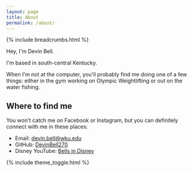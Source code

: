 ```yaml
---
layout: page
title: About
permalink: /about/
---
```


{% include breadcrumbs.html %}

Hey, I'm Devin Bell.

I'm based in south-central Kentucky.

When I'm not at the computer, you'll probably find me doing one of a few things: either in the gym working on Olympic Weightlifting or out on the water fishing.

## Where to find me

You won't catch me on Facebook or Instagram, but you can definitely connect with me in these places:

- Email: [devin.bell@wku.edu](mailto:devin.bell@wku.edu)
- GitHub: [DevinBell270](https://github.com/DevinBell270)
- Disney YouTube: [Bells in Disney](https://www.youtube.com/@bellsindisney)

{% include theme_toggle.html %}